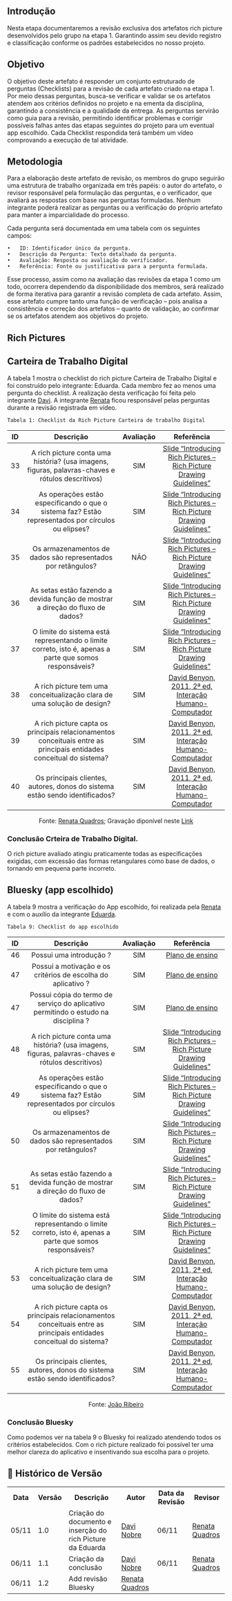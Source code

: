 ## Introdução 
Nesta etapa documentaremos a revisão exclusiva dos artefatos rich picture desenvolvidos pelo grupo na etapa 1. Garantindo assim seu devido registro e classificação conforme os padrões estabelecidos no nosso projeto. 

## Objetivo
O objetivo deste artefato é responder um conjunto estruturado de perguntas (Checklists) para a revisão de cada artefato criado na etapa 1. Por meio dessas perguntas, busca-se verificar e validar se os artefatos atendem aos critérios definidos no projeto e na ementa da disciplina, garantindo a consistência e a qualidade da entrega. As perguntas servirão como guia para a revisão, permitindo identificar problemas e corrigir possíveis falhas antes das etapas seguintes do projeto para um eventual app escolhido. Cada Checklist respondida terá também um vídeo comprovando a execução de tal atividade. 

## Metodologia
Para a elaboração deste artefato de revisão, os membros do grupo seguirão uma estrutura de trabalho organizada em três papéis: o autor do artefato, o revisor responsável pela formulação das perguntas, e o verificador, que avaliará as respostas com base nas perguntas formuladas. Nenhum integrante poderá realizar as perguntas ou a verificação do próprio artefato para manter a imparcialidade do processo.

Cada pergunta será documentada em uma tabela com os seguintes campos:

	•	ID: Identificador único da pergunta.
	•	Descrição da Pergunta: Texto detalhado da pergunta.
	•	Avaliação: Resposta ou avaliação do verificador.
	•	Referência: Fonte ou justificativa para a pergunta formulada.

Esse processo, assim como na avaliação das revisões da etapa 1 como um todo, ocorrera dependendo da disponibilidade dos membros, será realizado de forma iterativa para garantir a revisão completa de cada artefato. Assim, esse artefato cumpre tanto uma função de verificação – pois analisa a consistência e correção dos artefatos – quanto de validação, ao confirmar se os artefatos atendem aos objetivos do projeto.

## Rich Pictures

## Carteira de Trabalho Digital

A tabela 1 mostra o checklist do rich picture Carteira de Trabalho Digital e foi construído pelo integrante: Eduarda. Cada membro fez ao menos uma pergunta do checklist. A realização desta verificação foi feita pelo integrante [Davi](https://github.com/Jagaima). A integrante [Renata](https://github.com/Renatinha28) ficou responsável pelas perguntas durante a revisão registrada em vídeo. 

    Tabela 1: Checklist da Rich Picture Carteira de trabalho Digital
| ID | Descrição | Avaliação | Referência |
| :----: | :------------: | :----------: | :-----------: |
| 33 | A rich picture conta uma história? (usa imagens, figuras, palavras-chaves e rótulos descritivos) | SIM | [Slide “Introducing Rich Pictures – Rich Picture Drawing Guidelines”](../../assets/images/RP1.png) |
| 34 | As operações estão especificando o que o sistema faz? Estão representados por círculos ou elipses? | SIM | [Slide “Introducing Rich Pictures – Rich Picture Drawing Guidelines”](../../assets/images/RP2.png) |
| 35 | Os armazenamentos de dados são representados por retângulos? | NÃO | [Slide “Introducing Rich Pictures – Rich Picture Drawing Guidelines”](../../assets/images/RP3.png) |
| 36 | As setas estão fazendo a devida função de mostrar a direção do fluxo de dados? | SIM | [Slide “Introducing Rich Pictures – Rich Picture Drawing Guidelines”](../../assets/images/RP4.png) |
| 37 | O limite do sistema está representando o limite correto, isto é, apenas a parte que somos responsáveis? | SIM |[Slide “Introducing Rich Pictures – Rich Picture Drawing Guidelines”](../../assets/images/RP5.png) |
| 38 | A rich picture tem uma conceitualização clara de uma solução de design? | SIM |[David Benyon, 2011, 2ª ed, Interação Humano-Computador](../../assets/images/RP6.png) |
| 39 | A rich picture capta os principais relacionamentos conceituais entre as principais entidades conceitual do sistema? | SIM |[David Benyon, 2011, 2ª ed, Interação Humano-Computador](../../assets/images/RP7.png) |
| 40 | Os principais clientes, autores, donos do sistema estão sendo identificados? | SIM | [David Benyon, 2011, 2ª ed, Interação Humano-Computador](../../assets/images/RP8.png) |

<p align="center">Fonte: <a href="https://github.com/Renatinha28">Renata Quadros</a>; Gravação diponível neste <a href="https://youtu.be/kR6O71EsSFc">Link</a></p> 


### Conclusão Crteira de Trabalho Digital. 

O rich picture avaliado atingiu praticamente todas as especificações exigidas, com excessão das formas retangulares como base de dados, o tornando em pequena parte incorreto. 

## Bluesky (app escolhido)
A tabela 9 mostra a verificação do App escolhido, foi realizada pela [Renata](https://github.com/Renatinha28) e com o auxílio da integrante [Eduarda](https://github.com/erteduarda).

    Tabela 9: Checklist do app escolhido

|  ID   |                                                      Descrição                                                      | Avaliação |                                                                   Referência                                                                   |
| :---: | :-----------------------------------------------------------------------------------------------------------------: | :-------: | :--------------------------------------------------------------------------------------------------------------------------------------------: |
|  46   |                                               Possui uma introdução ?                                               |     SIM     | [Plano de ensino](https://aprender3.unb.br/pluginfile.php/2972367/mod_resource/content/52/Plano_de_Ensino%20RE%20022024%20Turma%2002%20v1.pdf) |
|  47   |                            Possui a motivação e os critérios de escolha do aplicativo ?                             |     SIM     | [Plano de ensino](https://aprender3.unb.br/pluginfile.php/2972367/mod_resource/content/52/Plano_de_Ensino%20RE%20022024%20Turma%2002%20v1.pdf) |
|  47   |                 Possui cópia do termo de serviço do aplicativo permitindo o estudo na disciplina ?                  |     SIM     | [Plano de ensino](https://aprender3.unb.br/pluginfile.php/2972367/mod_resource/content/52/Plano_de_Ensino%20RE%20022024%20Turma%2002%20v1.pdf) |
|  48   |          A rich picture conta uma história? (usa imagens, figuras, palavras-chaves e rótulos descritivos)           |     SIM     |                       [Slide “Introducing Rich Pictures – Rich Picture Drawing Guidelines”](../../assets/images/RP1.png)                       |
|  49   |         As operações estão especificando o que o sistema faz? Estão representados por círculos ou elipses?          |     SIM     |                       [Slide “Introducing Rich Pictures – Rich Picture Drawing Guidelines”](../../assets/images/RP2.png)                       |
|  50   |                            Os armazenamentos de dados são representados por retângulos?                             |     SIM    |                       [Slide “Introducing Rich Pictures – Rich Picture Drawing Guidelines”](../../assets/images/RP3.png)                       |
|  51   |                   As setas estão fazendo a devida função de mostrar a direção do fluxo de dados?                    |     SIM    |                       [Slide “Introducing Rich Pictures – Rich Picture Drawing Guidelines”](../../assets/images/RP4.png)                       |
|  52   |       O limite do sistema está representando o limite correto, isto é, apenas a parte que somos responsáveis?       |     SIM    |                       [Slide “Introducing Rich Pictures – Rich Picture Drawing Guidelines”](../../assets/images/RP5.png)                       |
|  53   |                       A rich picture tem uma conceitualização clara de uma solução de design?                       |     SIM     |                             [David Benyon, 2011, 2ª ed, Interação Humano-Computador](../../assets/images/RP6.png)                              |
|  54   | A rich picture capta os principais relacionamentos conceituais entre as principais entidades conceitual do sistema? |     SIM    |                             [David Benyon, 2011, 2ª ed, Interação Humano-Computador](../../assets/images/RP7.png)                              |
|  55   |                    Os principais clientes, autores, donos do sistema estão sendo identificados?                     |     SIM    |                             [David Benyon, 2011, 2ª ed, Interação Humano-Computador](../../assets/images/RP8.png)                              |

<p align="center">Fonte: <a href="https://github.com/Joa0V">João Ribeiro</a></p> 

### Conclusão Bluesky

Como podemos ver na tabela 9 o Bluesky foi realizado atendendo todos os critérios estabelecidos. Com o rich picture realizado foi possível ter uma melhor clareza do aplicativo e insentivando sua escolha para o projeto.

## :round_pushpin: Histórico de Versão 

<div align="center">
    <table>
        <tr>
            <th>Data</th>
            <th>Versão</th>
            <th>Descrição</th>
            <th>Autor</th>
            <th>Data da Revisão</th>
            <th>Revisor</th>
        </tr>
        <tr>
            <td>05/11</td>
            <td>1.0</td>
            <td>Criação do documento e inserção do rich Picture da Eduarda </td>
            <td><a href="https://github.com/Jagaima">Davi Nobre</a></td>
            <td>06/11</td>
            <td><a href="https://github.com/Renatinha28">Renata Quadros</a></td>
        </tr>
        <tr>
            <td>06/11</td>
            <td>1.1</td>
            <td>Criação da conclusão </td>
            <td><a href="https://github.com/Jagaima">Davi Nobre</a></td>
            <td>06/11</td>
            <td><a href="https://github.com/Renatinha28">Renata Quadros</a></td>
        </tr>
        <tr>
            <td>06/11</td>
            <td>1.2</td>
            <td>Add revisão Bluesky </td>
            <td><a href="https://github.com/Renatinha28">Renata Quadros</a></td>
            <td></td>
        </tr>
    </table>
</div>
